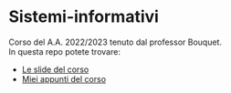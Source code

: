 # Sistemi-informativi
Corso del A.A. 2022/2023 tenuto dal professor Bouquet.  
In questa repo potete trovare:  
- [Le slide del corso]()
- [Miei appunti del corso]()